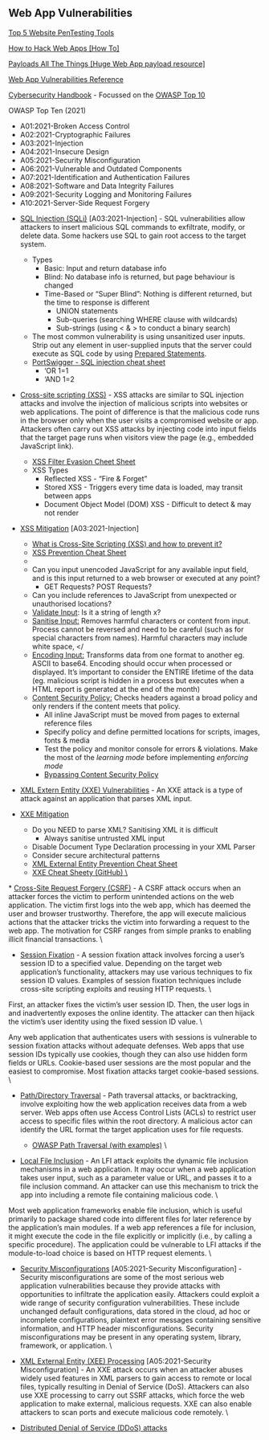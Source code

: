 ## Web App Vulnerabilities

[Top 5 Website PenTesting Tools](https://thegrayarea.tech/the-top-5-bug-bounty-hunting-automation-tools-550510423454)

[How to Hack Web Apps [How To]](https://null-byte.wonderhowto.com/how-to/hack-like-pro-hack-web-apps-part-1-getting-started-0159914/)

[Payloads All The Things [Huge Web App payload resource]](https://github.com/swisskyrepo/PayloadsAllTheThings)

[Web App Vulnerabilities Reference](https://brightsec.com/blog/web-application-vulnerabilities/)

[Cybersecurity Handbook](https://guidesmiths.github.io/cybersecurity-handbook/) - Focussed on the [OWASP Top 10](https://owasp.org/www-project-top-ten/)

OWASP Top Ten (2021)
- A01:2021-Broken Access Control
- A02:2021-Cryptographic Failures
- A03:2021-Injection
- A04:2021-Insecure Design
- A05:2021-Security Misconfiguration
- A06:2021-Vulnerable and Outdated Components 
- A07:2021-Identification and Authentication Failures
- A08:2021-Software and Data Integrity Failures
- A09:2021-Security Logging and Monitoring Failures 
- A10:2021-Server-Side Request Forgery

* <span style="text-decoration:underline;">SQL Injection (SQLi)</span> [A03:2021-Injection] - SQL vulnerabilities allow attackers to insert malicious SQL commands to exfiltrate, modify, or delete data. Some hackers use SQL to gain root access to the target system.
    * Types
        * Basic: Input and return database info
        * Blind: No database info is returned, but page behaviour is changed
        * Time-Based or “Super Blind”: Nothing is different returned, but the time to response is different
            * UNION statements
            * Sub-queries (searching WHERE clause with wildcards) 
            * Sub-strings (using &lt; & > to conduct a binary search)
    * The most common vulnerability is using unsanitized user inputs. Strip out any element in user-supplied inputs that the server could execute as SQL code by using [Prepared Statements](https://www.w3schools.com/php/php_mysql_prepared_statements.asp).
    * [PortSwigger - SQL injection cheat sheet](https://portswigger.net/web-security/sql-injection/cheat-sheet)
        * ‘OR 1=1
        * ‘AND 1=2 

* <span style="text-decoration:underline;">Cross-site scripting (XSS)</span> - XSS attacks are similar to SQL injection attacks and involve the injection of malicious scripts into websites or web applications. The point of difference is that the malicious code runs in the browser only when the user visits a compromised website or app. Attackers often carry out XSS attacks by injecting code into input fields that the target page runs when visitors view the page (e.g., embedded JavaScript link).
    * [XSS Filter Evasion Cheet Sheet](https://cheatsheetseries.owasp.org/cheatsheets/XSS_Filter_Evasion_Cheat_Sheet.html)
    * XSS Types
        * Reflected XSS - “Fire & Forget”
        * Stored XSS - Triggers every time data is loaded, may transit between apps
        * Document Object Model (DOM) XSS - Difficult to detect & may not render
* <span style="text-decoration:underline;">XSS Mitigation</span> [A03:2021-Injection]
    * [What is Cross-Site Scripting (XSS) and how to prevent it?](https://portswigger.net/web-security/cross-site-scripting)
    * [XSS Prevention Cheat Sheet](https://cheatsheetseries.owasp.org/cheatsheets/Cross_Site_Scripting_Prevention_Cheat_Sheet.html)
    * 
    * Can you input unencoded JavaScript for any available input field, and is this input returned to a web browser or executed at any point?
        * GET Requests? POST Requests?
    * Can you include references to JavaScript from unexpected or unauthorised locations?
    * <span style="text-decoration:underline;">Validate Input</span>: Is it a string of length x?
    * <span style="text-decoration:underline;">Sanitise Input:</span> Removes harmful characters or content from input. Process cannot be reversed and need to be careful (such as for special characters from names). Harmful characters may include white space, &lt;/
    * <span style="text-decoration:underline;">Encoding Input:</span> Transforms data from one format to another eg. ASCII to base64. Encoding should occur when processed or displayed. It’s important to consider the ENTIRE lifetime of the data (eg. malicious script is hidden in a process but executes when a HTML report is generated at the end of the month)
    * <span style="text-decoration:underline;">Content Security Policy:</span> Checks headers against a broad policy and only renders if the content meets that policy.
        * All inline JavaScript must be moved from pages to external reference files
        * Specify policy and define permitted locations for scripts, images, fonts & media
        * Test the policy and monitor console for errors & violations. Make the most of the _learning mode_ before implementing _enforcing mode_
        * [Bypassing Content Security Policy](https://book.hacktricks.xyz/pentesting-web/content-security-policy-csp-bypass)
* <span style="text-decoration:underline;">XML Extern Entity (XXE) Vulnerabilities</span> - An XXE attack is a type of attack against an application that parses XML input. 
* <span style="text-decoration:underline;">XXE Mitigation</span>
    * Do you NEED to parse XML? Sanitising XML it is difficult
        * Always sanitise untrusted XML input
    * Disable Document Type Declaration processing in your XML Parser
    * Consider secure architectural patterns
    * [XML External Entity Prevention Cheat Sheet](https://cheatsheetseries.owasp.org/cheatsheets/XML_External_Entity_Prevention_Cheat_Sheet.html)
    * [XXE Cheat Sheety (GitHub)](https://github.com/payloadbox/xxe-injection-payload-list)<span style="text-decoration:underline;"> \
</span>
* <span style="text-decoration:underline;">Cross-Site Request Forgery (CSRF)</span> - A CSRF attack occurs when an attacker forces the victim to perform unintended actions on the web application. The victim first logs into the web app, which has deemed the user and browser trustworthy. Therefore, the app will execute malicious actions that the attacker tricks the victim into forwarding a request to the web app. The motivation for CSRF ranges from simple pranks to enabling illicit financial transactions. \

* <span style="text-decoration:underline;">Session Fixation</span> - A session fixation attack involves forcing a user’s session ID to a specified value. Depending on the target web application’s functionality, attackers may use various techniques to fix session ID values. Examples of session fixation techniques include cross-site scripting exploits and reusing HTTP requests.  \

First, an attacker fixes the victim’s user session ID. Then, the user logs in and inadvertently exposes the online identity. The attacker can then hijack the victim’s user identity using the fixed session ID value.  \
 
Any web application that authenticates users with sessions is vulnerable to session fixation attacks without adequate defenses. Web apps that use session IDs typically use cookies, though they can also use hidden form fields or URLs. Cookie-based user sessions are the most popular and the easiest to compromise. Most fixation attacks target cookie-based sessions. \

* <span style="text-decoration:underline;">Path/Directory Traversal</span> - Path traversal attacks, or backtracking, involve exploiting how the web application receives data from a web server. Web apps often use Access Control Lists (ACLs) to restrict user access to specific files within the root directory. A malicious actor can identify the URL format the target application uses for file requests.
    * [OWASP Path Traversal (with examples)](https://owasp.org/www-community/attacks/Path_Traversal#) \

* <span style="text-decoration:underline;">Local File Inclusion</span> - An LFI attack exploits the dynamic file inclusion mechanisms in a web application. It may occur when a web application takes user input, such as a parameter value or URL, and passes it to a file inclusion command. An attacker can use this mechanism to trick the app into including a remote file containing malicious code.  \
 
Most web application frameworks enable file inclusion, which is useful primarily to package shared code into different files for later reference by the application’s main modules. If a web app references a file for inclusion, it might execute the code in the file explicitly or implicitly (i.e., by calling a specific procedure). The application could be vulnerable to LFI attacks if the module-to-load choice is based on HTTP request elements. \

* <span style="text-decoration:underline;">Security Misconfigurations</span> [A05:2021-Security Misconfiguration] - Security misconfigurations are some of the most serious web application vulnerabilities because they provide attacks with opportunities to infiltrate the application easily. Attackers could exploit a wide range of security configuration vulnerabilities. These include unchanged default configurations, data stored in the cloud, ad hoc or incomplete configurations, plaintext error messages containing sensitive information, and HTTP header misconfigurations. Security misconfigurations may be present in any operating system, library, framework, or application.  \

* <span style="text-decoration:underline;">XML External Entity (XEE) Processing</span> [A05:2021-Security Misconfiguration] - An XXE attack occurs when an attacker abuses widely used features in XML parsers to gain access to remote or local files, typically resulting in Denial of Service (DoS). Attackers can also use XXE processing to carry out SSRF attacks, which force the web application to make external, malicious requests. XXE can also enable attackers to scan ports and execute malicious code remotely. \

* <span style="text-decoration:underline;">Distributed Denial of Service (DDoS) attacks</span>

